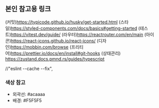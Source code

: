 ## 본인 참고용 링크
(커밋)https://typicode.github.io/husky/get-started.html
(스타일)https://styled-components.com/docs/basics#getting-started
(테스트)https://vitest.dev/guide/
(라우터)https://reactrouter.com/en/main
(아이콘)https://react-icons.github.io/react-icons/
(디자인)https://mobbin.com/browse
(프리티어)https://prettier.io/docs/en/install#git-hooks
(상태관리) https://zustand.docs.pmnd.rs/guides/typescript

//"eslint --cache --fix", 


### 색상 참고
- 외곽선: #acaaaa
- 배경: #F5F5F5

